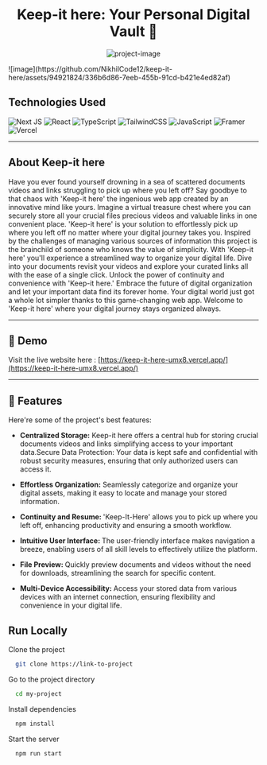 <h1 align="center" id="title">Keep-it here: Your Personal Digital Vault 🚀</h1>

<p align="center"><img src="https://github.com/NikhilCode12/keep-it-here/assets/94921824/22cb431c-97e5-49d9-be85-4dbb45f3c571" alt="project-image"></p>![image](https://github.com/NikhilCode12/keep-it-here/assets/94921824/336b6d86-7eeb-455b-91cd-b421e4ed82af)

## Technologies Used

![Next JS](https://img.shields.io/badge/Next-black?style=for-the-badge&logo=next.js&logoColor=white) ![React](https://img.shields.io/badge/react-%2320232a.svg?style=for-the-badge&logo=react&logoColor=%2361DAFB) ![TypeScript](https://img.shields.io/badge/typescript-%23007ACC.svg?style=for-the-badge&logo=typescript&logoColor=white) ![TailwindCSS](https://img.shields.io/badge/tailwindcss-%2338B2AC.svg?style=for-the-badge&logo=tailwind-css&logoColor=white) ![JavaScript](https://img.shields.io/badge/javascript-%23323330.svg?style=for-the-badge&logo=javascript&logoColor=%23F7DF1E) ![Framer](https://img.shields.io/badge/Framer-black?style=for-the-badge&logo=framer&logoColor=blue) ![Vercel](https://img.shields.io/badge/vercel-%23000000.svg?style=for-the-badge&logo=vercel&logoColor=white)

<hr>

<h2>About Keep-it here</h2>
<p id="description">Have you ever found yourself drowning in a sea of scattered documents videos and links struggling to pick up where you left off? Say goodbye to that chaos with 'Keep-it here' the ingenious web app created by an innovative mind like yours. Imagine a virtual treasure chest where you can securely store all your crucial files precious videos and valuable links in one convenient place. 'Keep-it here' is your solution to effortlessly pick up where you left off no matter where your digital journey takes you. Inspired by the challenges of managing various sources of information this project is the brainchild of someone who knows the value of simplicity. With 'Keep-it here' you'll experience a streamlined way to organize your digital life. Dive into your documents revisit your videos and explore your curated links all with the ease of a single click. Unlock the power of continuity and convenience with 'Keep-it here.' Embrace the future of digital organization and let your important data find its forever home. Your digital world just got a whole lot simpler thanks to this game-changing web app. Welcome to 'Keep-it here' where your digital journey stays organized always.</p>
<hr>
<h2>🚀 Demo</h2>

Visit the live website here : [https://keep-it-here-umx8.vercel.app/](https://keep-it-here-umx8.vercel.app/)

<hr>  
  
<h2>🧐 Features</h2>

Here're some of the project's best features:

*  <b> Centralized Storage:</b> Keep-it here offers a central hub for storing crucial documents videos and links simplifying access to your important data.Secure Data Protection: Your data is kept safe and confidential with robust security measures, ensuring that only authorized users can access it.

* <b>Effortless Organization:</b> Seamlessly categorize and organize your digital assets, making it easy to locate and manage your stored information.

* <b>Continuity and Resume: </b>'Keep-It-Here' allows you to pick up where you left off, enhancing productivity and ensuring a smooth workflow.

* <b>Intuitive User Interface: </b>The user-friendly interface makes navigation a breeze, enabling users of all skill levels to effectively utilize the platform.

* <b>File Preview: </b>Quickly preview documents and videos without the need for downloads, streamlining the search for specific content.

* <b>Multi-Device Accessibility: </b>Access your stored data from various devices with an internet connection, ensuring flexibility and convenience in your digital life.


## Run Locally

Clone the project

```bash
  git clone https://link-to-project
```

Go to the project directory

```bash
  cd my-project
```

Install dependencies

```bash
  npm install
```

Start the server

```bash
  npm run start
```



